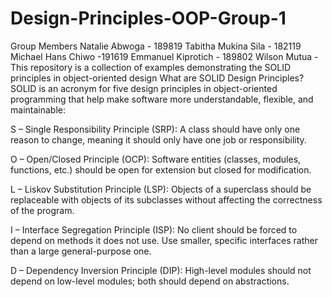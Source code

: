 # Design-Principles-OOP-Group-1
Group Members
Natalie Abwoga - 189819
Tabitha Mukina Sila - 182119
Michael Hans Chiwo -191619
Emmanuel Kiprotich - 189802
Wilson Mutua -
This repository is a collection of examples demonstrating the SOLID principles in object-oriented design
What are SOLID Design Principles?
SOLID is an acronym for five design principles in object-oriented programming that help make software more understandable, flexible, and maintainable:

S – Single Responsibility Principle (SRP): A class should have only one reason to change, meaning it should only have one job or responsibility.

O – Open/Closed Principle (OCP): Software entities (classes, modules, functions, etc.) should be open for extension but closed for modification.

L – Liskov Substitution Principle (LSP): Objects of a superclass should be replaceable with objects of its subclasses without affecting the correctness of the program.

I – Interface Segregation Principle (ISP): No client should be forced to depend on methods it does not use. Use smaller, specific interfaces rather than a large general-purpose one.

D – Dependency Inversion Principle (DIP): High-level modules should not depend on low-level modules; both should depend on abstractions.
